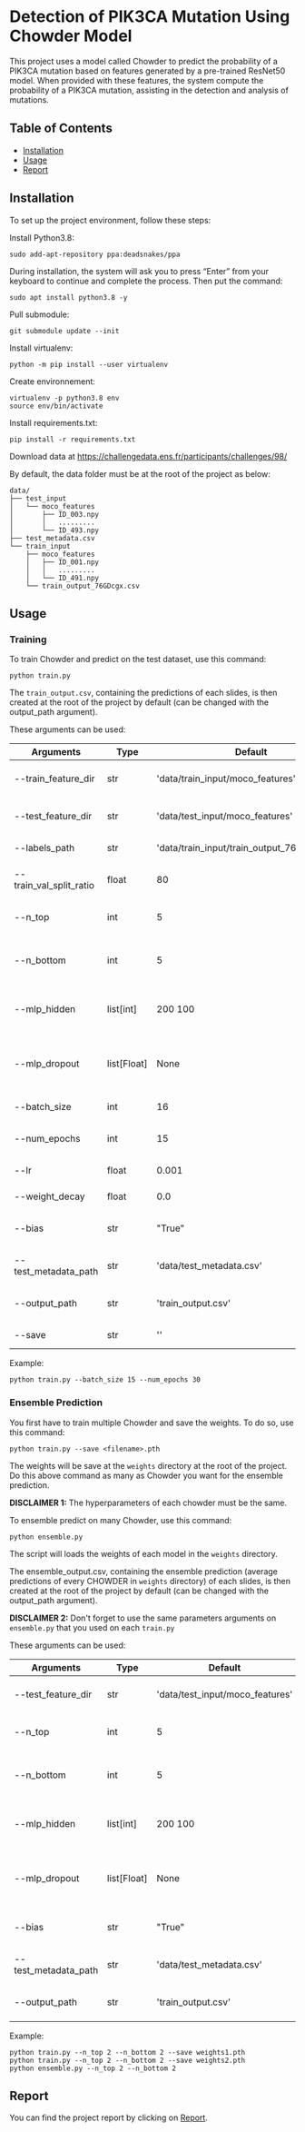# Detection of PIK3CA Mutation Using Chowder Model

This project uses a model called Chowder to predict the probability of a PIK3CA mutation based on features generated by a pre-trained ResNet50 model. When provided with these features, the system compute the probability of a PIK3CA mutation, assisting in the detection and analysis of mutations.

## Table of Contents

- [Installation](#installation)
- [Usage](#usage)
- [Report](#report)

## Installation

To set up the project environment, follow these steps:

Install Python3.8:

```
sudo add-apt-repository ppa:deadsnakes/ppa
```
During installation, the system will ask you to press “Enter” from your keyboard to continue and complete the process.
Then put the command:

```
sudo apt install python3.8 -y
```

Pull submodule:

```
git submodule update --init
```

Install virtualenv:

```
python -m pip install --user virtualenv
```

Create environnement:

```
virtualenv -p python3.8 env
source env/bin/activate
```

Install requirements.txt:

```
pip install -r requirements.txt
```

Download data at https://challengedata.ens.fr/participants/challenges/98/

By default, the data folder must be at the root of the project as below:

    data/
    ├── test_input
    │   └── moco_features
    │       ├── ID_003.npy
    │       │   .........
    │       └── ID_493.npy
    ├── test_metadata.csv
    └── train_input
        ├── moco_features
        │   ├── ID_001.npy
        │   │   .........
        │   └── ID_491.npy
        └── train_output_76GDcgx.csv

## Usage

### Training

To train Chowder and predict on the test dataset, use this command:

```
python train.py
```

The `train_output.csv`, containing the predictions of each slides, is then created at the root of the project by default (can be changed with the output_path argument).

These arguments can be used:

| Arguments              | Type     | Default   | Description                                                  |
|------------------------|----------|-----------|--------------------------------------------------------------|
| --train_feature_dir    | str      | 'data/train_input/moco_features' | Directory containing training features                  |
| --test_feature_dir     | str      | 'data/test_input/moco_features'  | Directory containing testing features                   |
| --labels_path          | str      | 'data/train_input/train_output_76GDcgx.csv' | Path to the training labels file           |
| --train_val_split_ratio| float    | 80        | Ratio of training data to validation data                     |
| --n_top                | int      | 5         | Number of top features for Chowder model                      |
| --n_bottom             | int      | 5         | Number of bottom features for Chowder model                   |
| --mlp_hidden           | list[int]| 200 100 | List of integers representing the hidden layers of MLP        |
| --mlp_dropout           | list[Float]| None | Dropout that is used for each layer of the MLP. If `None`, no dropout is used. |
| --batch_size           | int      | 16        | Batch size for training                                       |
| --num_epochs           | int      | 15        | Number of epochs for training                                 |
| --lr                   | float    | 0.001      | Learning rate for training                                    |
| --weight_decay         | float    | 0.0       | Weight decay for training                                     |
| --bias                 | str      | "True"    | Whether to add bias for layers of the tiles MLP               |
| --test_metadata_path   | str      | 'data/test_metadata.csv'        | Path to test_metadata.csv to build output                    |
| --output_path          | str      | 'train_output.csv'               | Path to output CSV file with predictions                     |
| --save          | str      | ''               | 'Name of the pth file'               |


Example:

```
python train.py --batch_size 15 --num_epochs 30
```

### Ensemble Prediction

You first have to train multiple Chowder and save the weights. To do so, use this command:

```
python train.py --save <filename>.pth
```

The weights will be save at the `weights` directory at the root of the project.
Do this above command as many as Chowder you want for the ensemble prediction.

**DISCLAIMER 1:** The hyperparameters of each chowder must be the same.

To ensemble predict on many Chowder, use this command:

```
python ensemble.py
```
The script will loads the weights of each model in the `weights` directory.

The ensemble_output.csv, containing the ensemble prediction (average predictions of every CHOWDER in `weights` directory) of each slides, is then created at the root of the project by default (can be changed with the output_path argument).

**DISCLAIMER 2:** Don't forget to use the same parameters arguments on `ensemble.py` that you used on each `train.py`

These arguments can be used:

| Arguments              | Type     | Default   | Description                                                  |
|------------------------|----------|-----------|--------------------------------------------------------------|
| --test_feature_dir     | str      | 'data/test_input/moco_features'  | Directory containing testing features                   |
| --n_top                | int      | 5         | Number of top features for Chowder model                      |
| --n_bottom             | int      | 5         | Number of bottom features for Chowder model                   |
| --mlp_hidden           | list[int]| 200 100 | List of integers representing the hidden layers of MLP        |
| --mlp_dropout           | list[Float]| None | Dropout that is used for each layer of the MLP. If `None`, no dropout is used. |
| --bias                 | str      | "True"    | Whether to add bias for layers of the tiles MLP               |
| --test_metadata_path   | str      | 'data/test_metadata.csv'        | Path to test_metadata.csv to build output                    |
| --output_path          | str      | 'train_output.csv'               | Path to output CSV file with predictions                     |

Example:

```
python train.py --n_top 2 --n_bottom 2 --save weights1.pth
python train.py --n_top 2 --n_bottom 2 --save weights2.pth
python ensemble.py --n_top 2 --n_bottom 2
```

## Report

You can find the project report by clicking on [Report](docs/report.md).